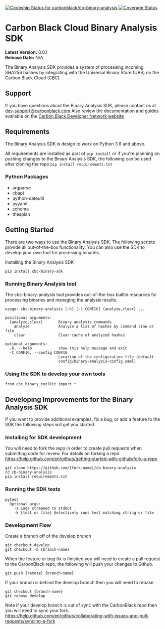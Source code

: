 [![Codeship Status for carbonblack/cb-binary-analysis](https://app.codeship.com/projects/6a7a91c0-2a8b-0138-4f71-1610ceb87095/status?branch=develop)](https://app.codeship.com/projects/384255)
[![Coverage Status](https://coveralls.io/repos/github/carbonblack/cb-binary-analysis/badge.svg?branch=develop&t=rhX4tc)](https://coveralls.io/github/carbonblack/cb-binary-analysis?branch=develop)
# Carbon Black Cloud Binary Analysis SDK

**Latest Version:** 0.0.1
<br>
**Release Date:** N/A

The Binary Analysis SDK provides a system of processing incoming SHA256 hashes by integrating with the Universal Binary Store (UBS) on the Carbon Black Cloud (CBC).


## Support

If you have questions about the Binary Analysis SDK, please contact us at dev-support@carbonblack.com
Also review the documentation and guides available on the
[Carbon Black Developer Network website](https://developer.carbonblack.com)

## Requirements

The Binary Analysis SDK is design to work on Python 3.6 and above.

All requirements are installed as part of `pip install` or if you're planning on pushing changes to the Binary Analysis SDK, the following can be used after cloning the repo `pip install requirements.txt`

### Python Packages
* argparse
* cbapi
* python-dateutil
* pyyaml
* schema
* thespian

## Getting Started

There are two ways to use the Binary Analysis SDK. The following scripts provide all out-of-the-box functionality. You can also use the SDK to develop your own tool for processing binaries.


Installing the Binary Analysis SDK

```
pip install cbc-binary-sdk
```

### Running Binary Analysis tool

The cbc-binary-analysis tool provides out-of-the-box builtin resources for processing binaries and managing the analysis results.

```
usage: cbc-binary-analysis [-h] [-C CONFIG] {analyze,clear} ...

positional arguments:
  {analyze,clear}       Binary analysis commands
    analyze             Analyze a list of hashes by command line or file
    clear               Clear cache of analyzed hashes

optional arguments:
  -h, --help            show this help message and exit
  -C CONFIG, --config CONFIG
                        Location of the configuration file (default
                        config/binary-analysis-config.yaml)
```


### Using the SDK to develop your own tools

```
from cbc_binary_toolkit import *
```




## Developing Improvements for the Binary Analysis SDK

If you want to provide additional examples, fix a bug, or add a feature to the SDK the following steps will get you started.

### Installing for SDK development

You will need to fork the repo in order to create pull requests when submitting code for review. For details on forking a repo https://help.github.com/en/github/getting-started-with-github/fork-a-repo

```
git clone https://github.com/{fork-name}/cb-binary-analysis
cd cb-binary-analysis
pip install requirements.txt
```


### Running the SDK tests

```
pytest
  Optional args:
    -s Logs streamed to stdout
    -k {test or file} Selectively runs test matching string or file
```

### Development Flow

Create a branch off of the develop branch
```
git checkout develop
git checkout -b {branch-name}
```

When the feature or bug fix is finished you will need to create a pull request to the CarbonBlack repo, the following will push your changes to Github.
```
git push {remote} {branch-name}
```

If your branch is behind the develop branch then you will need to rebase.
```
git checkout {branch-name}
git rebase develop
```

Note if your develop branch is out of sync with the CarbonBlack repo then you will need to sync your fork. https://help.github.com/en/github/collaborating-with-issues-and-pull-requests/syncing-a-fork
